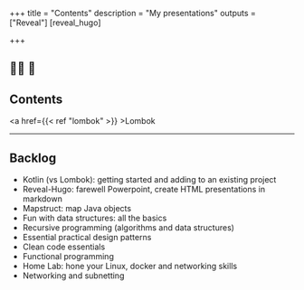 +++
title = "Contents"
description = "My presentations"
outputs = ["Reveal"]
[reveal_hugo]

+++

## 👨‍💻 🚀

## Contents

<a href={{< ref "lombok" >}} >Lombok</a>

---

## Backlog

- Kotlin (vs Lombok): getting started and adding to an existing project
- Reveal-Hugo: farewell Powerpoint, create HTML presentations in markdown
- Mapstruct: map Java objects
- Fun with data structures: all the basics
- Recursive programming (algorithms and data structures)
- Essential practical design patterns
- Clean code essentials
- Functional programming
- Home Lab: hone your Linux, docker and networking skills
- Networking and subnetting